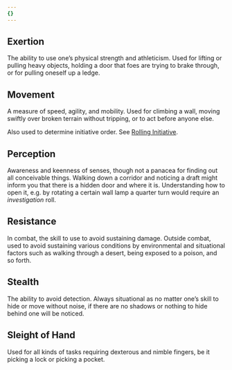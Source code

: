 ```yaml
---
{}
---
```

   
## Exertion   
The ability to use one’s physical strength and athleticism. Used for lifting or pulling heavy objects, holding a door that foes are trying to brake through, or for pulling oneself up a ledge.   
   
## Movement   
A measure of speed, agility, and mobility. Used for climbing a wall, moving swiftly over broken terrain without tripping, or to act before anyone else.    
   
Also used to determine initiative order. See [Rolling Initiative](../Game%20Modes/Rolling%20Initiative.md).   
   
## Perception   
Awareness and keenness of senses, though not a panacea for finding out all conceivable things. Walking down a corridor and noticing a draft might inform you that there is a hidden door and where it is. Understanding how to open it, e.g. by rotating a certain wall lamp a quarter turn would require an _investigation_ roll.   
   
## Resistance   
In combat, the skill to use to avoid sustaining damage. Outside combat, used to avoid sustaining various conditions by environmental and situational factors such as walking through a desert, being exposed to a poison, and so forth.   
   
## Stealth   
The ability to avoid detection. Always situational as no matter one’s skill to hide or move without noise, if there are no shadows or nothing to hide behind one will be noticed.   
   
## Sleight of Hand   
Used for all kinds of tasks requiring dexterous and nimble fingers, be it picking a lock or picking a pocket.
